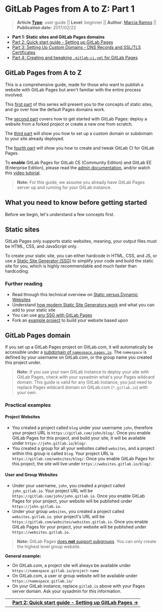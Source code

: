 # GitLab Pages from A to Z: Part 1

> **Article [Type](../../../development/writing_documentation.html#types-of-technical-articles)**: user guide || 
> **Level**: beginner || 
> **Author**: [Marcia Ramos](https://gitlab.com/marcia) ||
> **Publication date:** 2017/02/22

- **Part 1: Static sites and GitLab Pages domains**
- [Part 2: Quick start guide - Setting up GitLab Pages](getting_started_part_two.md)
- [Part 3: Setting Up Custom Domains - DNS Records and SSL/TLS Certificates](getting_started_part_three.md)
- [Part 4: Creating and tweaking `.gitlab-ci.yml` for GitLab Pages](getting_started_part_four.md)

## GitLab Pages from A to Z

This is a comprehensive guide, made for those who want to
publish a website with GitLab Pages but aren't familiar with
the entire process involved.

This [first part](#what-you-need-to-know-before-getting-started) of this series will present you to the concepts of
static sites, and go over how the default Pages domains work.

The [second part](getting_started_part_two.md) covers how to get started with GitLab Pages: deploy
a website from a forked project or create a new one from scratch.

The [third part](getting_started_part_three.md) will show you how to set up a custom domain or subdomain
to your site already deployed.

The [fourth part](getting_started_part_four.md) will show you how to create and tweak GitLab CI for
GitLab Pages.

To **enable** GitLab Pages for GitLab CE (Community Edition)
and GitLab EE (Enterprise Edition), please read the
[admin documentation](https://docs.gitlab.com/ce/administration/pages/index.html),
and/or watch this [video tutorial](https://youtu.be/dD8c7WNcc6s).

>**Note:**
For this guide, we assume you already have GitLab Pages
server up and running for your GitLab instance.

## What you need to know before getting started

Before we begin, let's understand a few concepts first.

## Static sites

GitLab Pages only supports static websites, meaning,
your output files must be HTML, CSS, and JavaScript only.

To create your static site, you can either hardcode in HTML,
CSS, and JS, or use a [Static Site Generator (SSG)](https://www.staticgen.com/)
to simplify your code and build the static site for you,
which is highly recommendable and much faster than hardcoding.

### Further reading

- Read through this technical overview on [Static versus Dynamic Websites](https://about.gitlab.com/2016/06/03/ssg-overview-gitlab-pages-part-1-dynamic-x-static/)
- Understand [how modern Static Site Generators work](https://about.gitlab.com/2016/06/10/ssg-overview-gitlab-pages-part-2/) and what you can add to your static site
- You can use [any SSG with GitLab Pages](https://about.gitlab.com/2016/06/17/ssg-overview-gitlab-pages-part-3-examples-ci/)
- Fork an [example project](https://gitlab.com/pages) to build your website based upon

## GitLab Pages domain

If you set up a GitLab Pages project on GitLab.com,
it will automatically be accessible under a
[subdomain of `namespace.pages.io`](https://docs.gitlab.com/ce/user/project/pages/).
The `namespace` is defined by your username on GitLab.com,
or the group name you created this project under.

>**Note:**
If you use your own GitLab instance to deploy your
site with GitLab Pages, check with your sysadmin what's your
Pages wildcard domain. This guide is valid for any GitLab instance,
you just need to replace Pages wildcard domain on GitLab.com
(`*.gitlab.io`) with your own.

### Practical examples

#### Project Websites

- You created a project called `blog` under your username `john`,
therefore your project URL is `https://gitlab.com/john/blog/`.
Once you enable GitLab Pages for this project, and build your site,
it will be available under `https://john.gitlab.io/blog/`.
- You created a group for all your websites called `websites`,
and a project within this group is called `blog`. Your project
URL is `https://gitlab.com/websites/blog/`. Once you enable
GitLab Pages for this project, the site will live under
`https://websites.gitlab.io/blog/`.

#### User and Group Websites

- Under your username, `john`, you created a project called
`john.gitlab.io`. Your project URL will be `https://gitlab.com/john/john.gitlab.io`.
Once you enable GitLab Pages for your project, your website
will be published under `https://john.gitlab.io`.
- Under your group `websites`, you created a project called
`websites.gitlab.io`. your project's URL will be `https://gitlab.com/websites/websites.gitlab.io`. Once you enable GitLab Pages for your project,
your website will be published under `https://websites.gitlab.io`.

>**Note:**
GitLab Pages [does **not** support subgroups](../../group/subgroups/index.md#limitations).
You can only create the highest level group website.

**General example:**

- On GitLab.com, a project site will always be available under
`https://namespace.gitlab.io/project-name`
- On GitLab.com, a user or group website will be available under
`https://namespace.gitlab.io/`
- On your GitLab instance, replace `gitlab.io` above with your
Pages server domain. Ask your sysadmin for this information.

|||
|:--|--:|
||[**Part 2: Quick start guide - Setting up GitLab Pages →**](getting_started_part_two.md)|
